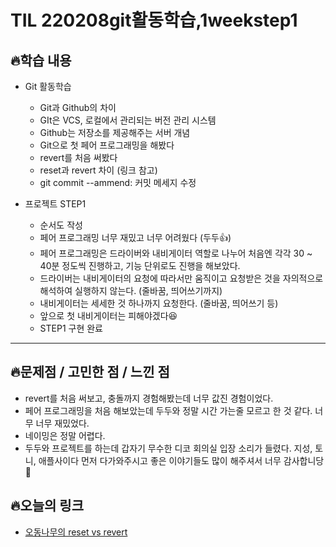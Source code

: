 # TIL 220208git활동학습,1weekstep1

## 🔥학습 내용
- Git 활동학습
	- Git과 Github의 차이
	- GIt은 VCS, 로컬에서 관리되는 버전 관리 시스템
	- Github는 저장소를 제공해주는 서버 개념
	- Git으로 첫 페어 프로그래밍을 해봤다
	- revert를 처음 써봤다
	- reset과 revert 차이 (링크 참고)
	- git commit --ammend: 커밋 메세지 수정

- 프로젝트 STEP1
	- 순서도 작성
	- 페어 프로그래밍 너무 재밌고 너무 어려웠다 (두두👍)
	- 페어 프로그래밍은 드라이버와 내비게이터 역할로 나누어 처음엔 각각 30 ~ 40분 정도씩 진행하고, 기능 단위로도 진행을 해보았다.
	- 드라이버는 내비게이터의 요청에 따라서만 움직이고 요청받은 것을 자의적으로 해석하여 실행하지 않는다. (줄바꿈, 띄어쓰기까지)
	- 내비게이터는 세세한 것 하나까지 요청한다. (줄바꿈, 띄어쓰기 등)
	- 앞으로 첫 내비게이터는 피해야겠다😆
	- STEP1 구현 완료
---

## 🔥문제점 / 고민한 점 / 느낀 점
- revert를 처음 써보고, 충돌까지 경험해봤는데 너무 값진 경험이었다.
- 페어 프로그래밍을 처음 해보았는데 두두와 정말 시간 가는줄 모르고 한 것 같다. 너무 너무 재밌었다.
- 네이밍은 정말 어렵다.
- 두두와 프로젝트를 하는데 갑자기 무수한 디코 회의실 입장 소리가 들렸다. 지성, 토니, 애플사이다 먼저 다가와주시고 좋은 이야기들도 많이 해주셔서 너무 감사합니당🥰

## 🔥오늘의 링크
- [오동나무의 reset vs revert](https://www.yagom-academy.kr/blog/18)
